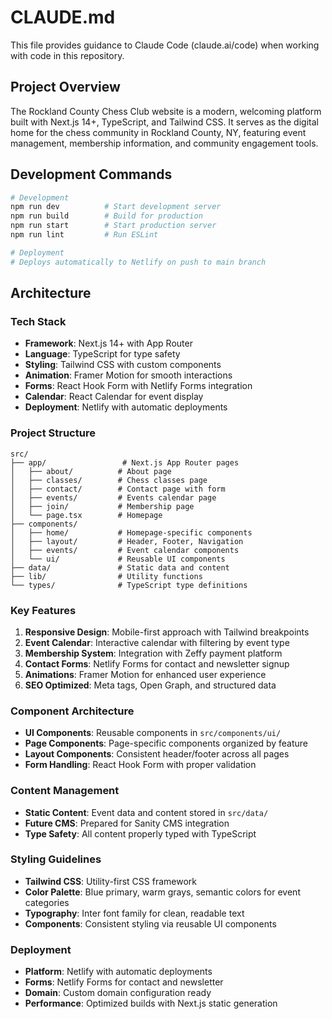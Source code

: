 # CLAUDE.md

This file provides guidance to Claude Code (claude.ai/code) when working with code in this repository.

## Project Overview

The Rockland County Chess Club website is a modern, welcoming platform built with Next.js 14+, TypeScript, and Tailwind CSS. It serves as the digital home for the chess community in Rockland County, NY, featuring event management, membership information, and community engagement tools.

## Development Commands

```bash
# Development
npm run dev          # Start development server
npm run build        # Build for production
npm run start        # Start production server
npm run lint         # Run ESLint

# Deployment
# Deploys automatically to Netlify on push to main branch
```

## Architecture

### Tech Stack
- **Framework**: Next.js 14+ with App Router
- **Language**: TypeScript for type safety
- **Styling**: Tailwind CSS with custom components
- **Animation**: Framer Motion for smooth interactions
- **Forms**: React Hook Form with Netlify Forms integration
- **Calendar**: React Calendar for event display
- **Deployment**: Netlify with automatic deployments

### Project Structure
```
src/
├── app/                 # Next.js App Router pages
│   ├── about/          # About page
│   ├── classes/        # Chess classes page
│   ├── contact/        # Contact page with form
│   ├── events/         # Events calendar page
│   ├── join/           # Membership page
│   └── page.tsx        # Homepage
├── components/
│   ├── home/           # Homepage-specific components
│   ├── layout/         # Header, Footer, Navigation
│   ├── events/         # Event calendar components
│   └── ui/             # Reusable UI components
├── data/               # Static data and content
├── lib/                # Utility functions
└── types/              # TypeScript type definitions
```

### Key Features
1. **Responsive Design**: Mobile-first approach with Tailwind breakpoints
2. **Event Calendar**: Interactive calendar with filtering by event type
3. **Membership System**: Integration with Zeffy payment platform
4. **Contact Forms**: Netlify Forms for contact and newsletter signup
5. **Animations**: Framer Motion for enhanced user experience
6. **SEO Optimized**: Meta tags, Open Graph, and structured data

### Component Architecture
- **UI Components**: Reusable components in `src/components/ui/`
- **Page Components**: Page-specific components organized by feature
- **Layout Components**: Consistent header/footer across all pages
- **Form Handling**: React Hook Form with proper validation

### Content Management
- **Static Content**: Event data and content stored in `src/data/`
- **Future CMS**: Prepared for Sanity CMS integration
- **Type Safety**: All content properly typed with TypeScript

### Styling Guidelines
- **Tailwind CSS**: Utility-first CSS framework
- **Color Palette**: Blue primary, warm grays, semantic colors for event categories
- **Typography**: Inter font family for clean, readable text
- **Components**: Consistent styling via reusable UI components

### Deployment
- **Platform**: Netlify with automatic deployments
- **Forms**: Netlify Forms for contact and newsletter
- **Domain**: Custom domain configuration ready
- **Performance**: Optimized builds with Next.js static generation